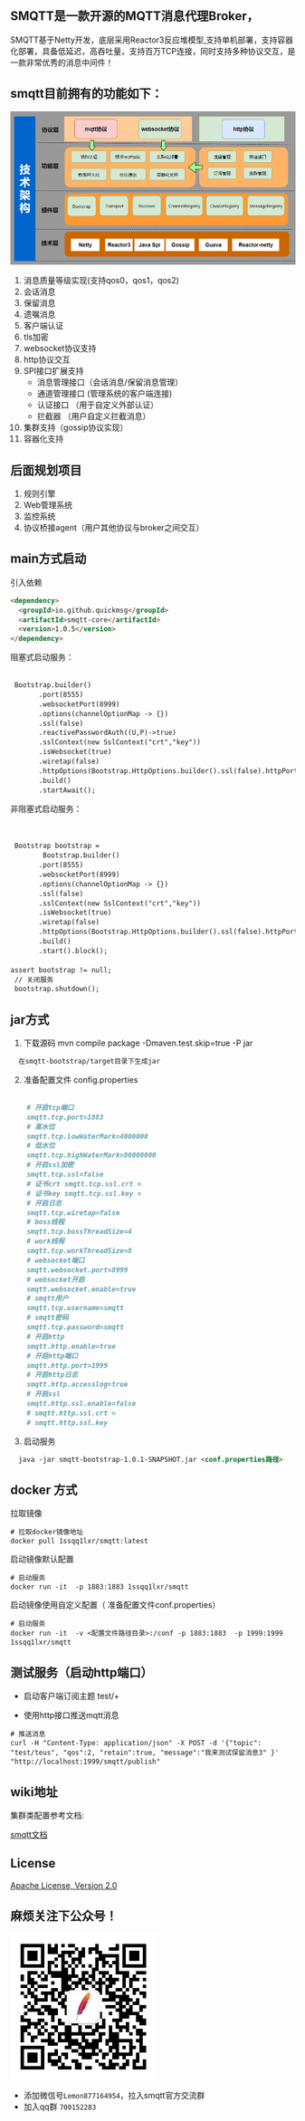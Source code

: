 ## SMQTT是一款开源的MQTT消息代理Broker，

SMQTT基于Netty开发，底层采用Reactor3反应堆模型,支持单机部署，支持容器化部署，具备低延迟，高吞吐量，支持百万TCP连接，同时支持多种协议交互，是一款非常优秀的消息中间件！
## smqtt目前拥有的功能如下：
![架构图](icon/component.png)

1.  消息质量等级实现(支持qos0，qos1，qos2)
2.  会话消息
3.  保留消息
4.  遗嘱消息
5.  客户端认证
6.  tls加密
7.  websocket协议支持
8.  http协议交互
9.  SPI接口扩展支持
    - 消息管理接口（会话消息/保留消息管理）
    - 通道管理接口 (管理系统的客户端连接)
    - 认证接口 （用于自定义外部认证）
    - 拦截器  （用户自定义拦截消息）
10. 集群支持（gossip协议实现）
11. 容器化支持 


## 后面规划项目

1. 规则引擎
2. Web管理系统
3. 监控系统
4. 协议桥接agent（用户其他协议与broker之间交互）


## main方式启动

引入依赖
```markdown
<dependency>
  <groupId>io.github.quickmsg</groupId>
  <artifactId>smqtt-core</artifactId>
  <version>1.0.5</version>
</dependency>

```

阻塞式启动服务：

```markdown

 Bootstrap.builder()
       .port(8555)
       .websocketPort(8999)
       .options(channelOptionMap -> {})
       .ssl(false)
       .reactivePasswordAuth((U,P)->true)
       .sslContext(new SslContext("crt","key"))
       .isWebsocket(true)
       .wiretap(false)
       .httpOptions(Bootstrap.HttpOptions.builder().ssl(false).httpPort(62212).accessLog(true).build())
       .build()
       .startAwait();

```

非阻塞式启动服务：

```markdown

 
 Bootstrap bootstrap = 
        Bootstrap.builder()
       .port(8555)
       .websocketPort(8999)
       .options(channelOptionMap -> {})
       .ssl(false)
       .sslContext(new SslContext("crt","key"))
       .isWebsocket(true)
       .wiretap(false)
       .httpOptions(Bootstrap.HttpOptions.builder().ssl(false).httpPort(62212).accessLog(true).build())
       .build()
       .start().block();

assert bootstrap != null;
 // 关闭服务
 bootstrap.shutdown();

```


## jar方式


1. 下载源码 mvn compile package -Dmaven.test.skip=true -P jar

```markdown
  在smqtt-bootstrap/target目录下生成jar
```

2. 准备配置文件 config.properties

```markdown
    
    # 开启tcp端口
    smqtt.tcp.port=1883
    # 高水位
    smqtt.tcp.lowWaterMark=4000000
    # 低水位
    smqtt.tcp.highWaterMark=80000000
    # 开启ssl加密
    smqtt.tcp.ssl=false
    # 证书crt smqtt.tcp.ssl.crt =
    # 证书key smqtt.tcp.ssl.key =
    # 开启日志
    smqtt.tcp.wiretap=false
    # boss线程
    smqtt.tcp.bossThreadSize=4
    # work线程
    smqtt.tcp.workThreadSize=8
    # websocket端口
    smqtt.websocket.port=8999
    # websocket开启
    smqtt.websocket.enable=true
    # smqtt用户
    smqtt.tcp.username=smqtt
    # smqtt密码
    smqtt.tcp.password=smqtt
    # 开启http
    smqtt.http.enable=true
    # 开启http端口
    smqtt.http.port=1999
    # 开启http日志
    smqtt.http.accesslog=true
    # 开启ssl
    smqtt.http.ssl.enable=false
    # smqtt.http.ssl.crt =
    # smqtt.http.ssl.key
  ```

3. 启动服务

```markdown
  java -jar smqtt-bootstrap-1.0.1-SNAPSHOT.jar <conf.properties路径>
```



## docker 方式


拉取镜像

``` 
# 拉取docker镜像地址
docker pull 1ssqq1lxr/smqtt:latest
```

启动镜像默认配置

``` 
# 启动服务
docker run -it  -p 1883:1883 1ssqq1lxr/smqtt
```

启动镜像使用自定义配置（ 准备配置文件conf.properties）


``` 
# 启动服务
docker run -it  -v <配置文件路径目录>:/conf -p 1883:1883  -p 1999:1999 1ssqq1lxr/smqtt
```


## 测试服务（启动http端口）

- 启动客户端订阅主题 test/+

- 使用http接口推送mqtt消息

``` 
# 推送消息
curl -H "Content-Type: application/json" -X POST -d '{"topic": "test/teus", "qos":2, "retain":true, "message":"我来测试保留消息3" }' "http://localhost:1999/smqtt/publish"
```



## wiki地址

集群类配置参考文档:

[smqtt文档](https://quickmsg.github.io/smqtt)


## License

[Apache License, Version 2.0](https://github.com/quickmsg/smqtt/blob/main/LICENSE)


## 麻烦关注下公众号！
![image](icon/icon.jpg)

- 添加微信号`Lemon877164954`，拉入smqtt官方交流群
- 加入qq群 `700152283` 


